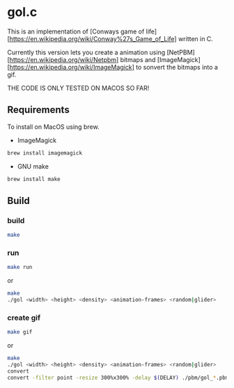 # gol.c
This is an implementation of [Conways game of life][https://en.wikipedia.org/wiki/Conway%27s_Game_of_Life] written in C.

Currently this version lets you create a animation using [NetPBM][https://en.wikipedia.org/wiki/Netpbm] bitmaps and [ImageMagick][https://en.wikipedia.org/wiki/ImageMagick] to sonvert the bitmaps into a gif.

THE CODE IS ONLY TESTED ON MACOS SO FAR!

## Requirements
To install on MacOS using brew.

- ImageMagick
```bash
brew install imagemagick
```

- GNU make
```bash
brew install make
```


## Build
### build
```bash
make
```

### run
```bash
make run
```
or
```bash
make
./gol <width> <height> <density> <animation-frames> <random|glider>
```

### create gif
```bash
make gif
```

or

```bash
make
./gol <width> <height> <density> <animation-frames> <random|glider>
convert
convert -filter point -resize 300%x300% -delay $(DELAY) ./pbm/gol_*.pbm gol.gif
```


